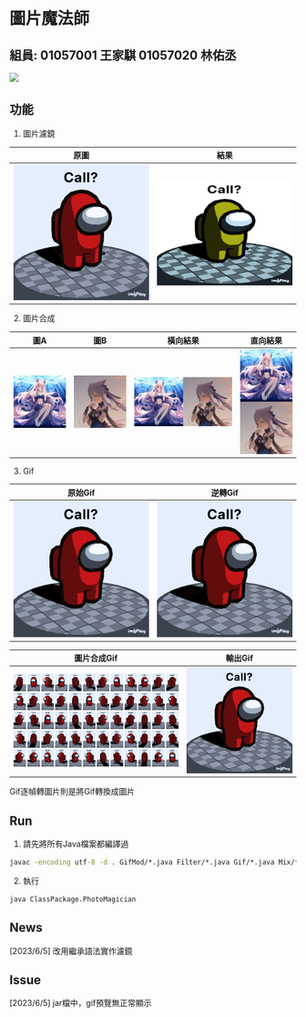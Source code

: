 # 圖片魔法師

## 組員: 01057001 王家騏 01057020 林佑丞

<a href="https://youtu.be/Tn8__hfTPU0"><img src="https://img.shields.io/badge/DEMO-YT-red?style=for-the-badge&logo=youtube&logoColor=white&labelColor=CE0000&color=FF0000"></a>

## 功能
1. 圖片濾鏡

| 原圖 | 結果 |
| -------- | -------- |
|![image](FilterTest.png)|![image](image/filter.jpg)

2. 圖片合成

| 圖A | 圖B | 橫向結果 | 直向結果
| -------- | -------- | -------- | -------- | 
| ![image](A.jpg) | ![image](B.jpg) | ![image](image/MixA.png) | ![image](image/MixB.png)
3. Gif

| 原始Gif | 逆轉Gif |
| -------- | -------- |
| ![image](OriginalGif.gif) | ![image](ReverseGif.gif)

| 圖片合成Gif | 輸出Gif |
| -------- | --------- |
| ![image](image/image.png) | ![image](ImagesToGif.gif)

Gif逐幀轉圖片則是將Gif轉換成圖片


## Run
1. 請先將所有Java檔案都編譯過
```cmd
javac -encoding utf-8 -d . GifMod/*.java Filter/*.java Gif/*.java Mix/*.java *.java
```
2. 執行
```cmd
java ClassPackage.PhotoMagician
```

## News

[2023/6/5] 改用繼承語法實作濾鏡

## Issue

[2023/6/5] jar檔中，gif預覽無正常顯示
